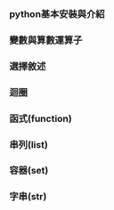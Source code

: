 ### python基本安裝與介紹

### 變數與算數運算子

### 選擇敘述

### 迴圈

### 函式(function)

### 串列(list)

### 容器(set)

### 字串(str)